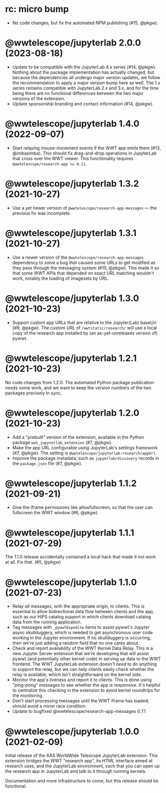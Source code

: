 # rc: micro bump

- No code changes, but fix the automated NPM publishing (#15, @pkgw).


# @wwtelescope/jupyterlab 2.0.0 (2023-08-18)

- Update to be compatible with the JupyterLab 4.x series (#14, @pkgw). Nothing
  about the package implementation has actually changed, but because the
  dependencies all undergo major version updates, we follow the recommendation
  to apply a major version bump here as well. The 1.x series remains compatible
  with JupyterLab 2.x and 3.x, and for the time being there are no functional
  differences between the two major versions of the extension.
- Update sponsorship branding and contact information (#14, @pkgw).


# @wwtelescope/jupyterlab 1.4.0 (2022-09-07)

- Start relaying mouse-movement events if the WWT app emits them (#13,
  @imbasimba). This should fix drag-and-drop operations in JupyterLab that cross
  over the WWT viewer. This functionality requires
  `@wwtelescope/research-app >= 0.11`.


# @wwtelescope/jupyterlab 1.3.2 (2021-10-27)

- Use a yet newer version of `@wwtelescope/research-app-messages` — the previous
  fix was incomplete.


# @wwtelescope/jupyterlab 1.3.1 (2021-10-27)

- Use a newer version of the `@wwtelescope/research-app-messages` dependency to
  solve a bug that caused some URLs to get modified as they pass through the
  messaging system (#10, @pkgw). This made it so that some WWT APIs that
  depended on exact URL matching wouldn't work, notably the loading of imagesets
  by URL.


# @wwtelescope/jupyterlab 1.3.0 (2021-10-23)

- Support custom app URLs that are relative to the Jupyter(Lab) baseUrl (#9,
  @pkgw). The custom URL of `/wwtstatic/research/` will use a local copy of the
  research app installed by (an as-yet-unreleases version of) pywwt.


# @wwtelescope/jupyterlab 1.2.1 (2021-10-23)

No code changes from 1.2.0. The automated Python package publication needs some
work, and we want to keep the version numbers of the two packages precisely in
sync.


# @wwtelescope/jupyterlab 1.2.0 (2021-10-23)

- Add a "prebuilt" version of the extension, available in the Python package
  `wwt_jupyterlab_extension` (#7, @pkgw).
- Make the app URL configurable using JupyterLab's settings framework (#7,
  @pkgw). The setting is `@wwtelescope/jupyterlab:research/appUrl`.
- Improve the package metadata, such as `jupyerlab/discovery` records in
  the `package.json` file (#7, @pkgw).


# @wwtelescope/jupyterlab 1.1.2 (2021-09-21)

- Give the iframe permissions like allowfullscreen, so that the user can
  fullscreen the WWT window (#6, @pkgw).


# @wwtelescope/jupyterlab 1.1.1 (2021-07-29)

The 1.1.0 release accidentally contained a local hack that made it not work at
all. Fix that. (#5, @pkgw)


# @wwtelescope/jupyterlab 1.1.0 (2021-07-23)

- Relay *all* messages, with the appropriate origin, to clients. This is
  essential to allow bidirectional data flow between clients and the app, such
  as our HiPS catalog support in which clients download catalog data from the
  running application.
- Tag messages with `_pywwtExpedite` items to assist pywwt's Jupyter async
  skullduggery, which is needed to get asynchronous user code working in the
  Jupyter environment. If no skullduggery is occurring, then we're just adding a
  random field that no one cares about.
- Check and report availability of the WWT Kernel Data Relay. This is a new
  Jupyter Server extension that we're developing that will assist pywwt (and
  potentially other kernel code) in serving up data to the WWT frontend. The WWT
  JupyterLab extension doesn't *need* to do anything to support the relay, but
  we can help clients easily check whether the relay is available, which isn't
  straightforward on the kernel side.
- Monitor the app's liveness and report it to clients. This is done using
  "ping-pong" messages to see whether the app is responsive. It's helpful to
  centralize this checking in the extension to avoid kernel roundtrips for the
  monitoring.
- Don't start processing messages until the WWT iframe has loaded; should avoid
  a minor race condition.
- Update to bugfixed @wwtelescope/research-app-messages 0.7.1


# @wwtelescope/jupyterlab 1.0.0 (2021-02-09)

Initial release of the AAS WorldWide Telescope JupyterLab extension. This
extension bridges the WWT "research app", its HTML interface aimed at research
uses, and the JupyterLab environment, such that you can open up the research app
in JupyterLab and talk to it through running kernels.

Documentation and more infrastructure to come, but this release should be
functional.
